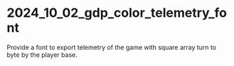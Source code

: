 # 2024_10_02_gdp_color_telemetry_font
Provide a font to export telemetry of the game with square array turn to byte by the player base.
